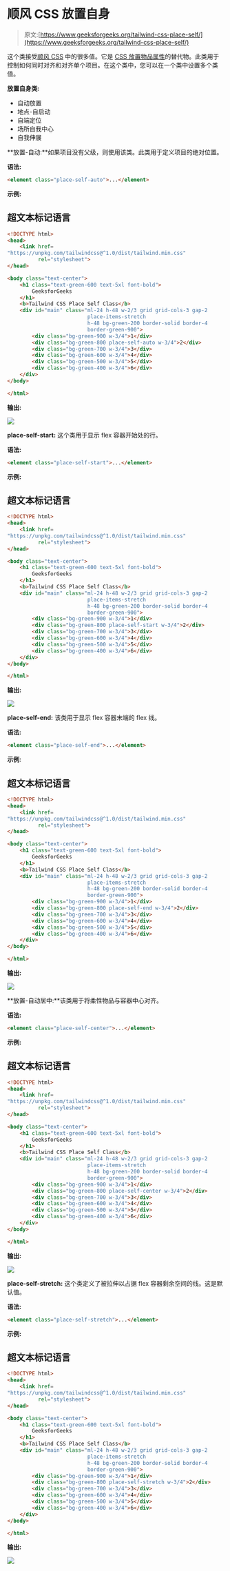 # 顺风 CSS 放置自身

> 原文:[https://www.geeksforgeeks.org/tailwind-css-place-self/](https://www.geeksforgeeks.org/tailwind-css-place-self/)

这个类接受[顺风 CSS](https://www.geeksforgeeks.org/css-tailwind-introduction/) 中的很多值。它是 [CSS 放置物品属性](https://www.geeksforgeeks.org/css-place-self-property/)的替代物。此类用于控制如何同时对齐和对齐单个项目。在这个类中，您可以在一个类中设置多个类值。

**放置自身类:**

*   自动放置
*   地点-自启动
*   自端定位
*   场所自我中心
*   自我伸展

**放置-自动:**如果项目没有父级，则使用该类。此类用于定义项目的绝对位置。

**语法:**

```html
<element class="place-self-auto">...</element>
```

**示例:**

## 超文本标记语言

```html
<!DOCTYPE html> 
<head> 
    <link href=
"https://unpkg.com/tailwindcss@^1.0/dist/tailwind.min.css" 
          rel="stylesheet"> 
</head> 

<body class="text-center"> 
    <h1 class="text-green-600 text-5xl font-bold">
        GeeksforGeeks
    </h1> 
    <b>Tailwind CSS Place Self Class</b> 
    <div id="main" class="ml-24 h-48 w-2/3 grid grid-cols-3 gap-2 
                          place-items-stretch 
                          h-48 bg-green-200 border-solid border-4 
                          border-green-900"> 
        <div class="bg-green-900 w-3/4">1</div>
        <div class="bg-green-800 place-self-auto w-3/4">2</div>
        <div class="bg-green-700 w-3/4">3</div>
        <div class="bg-green-600 w-3/4">4</div>
        <div class="bg-green-500 w-3/4">5</div>
        <div class="bg-green-400 w-3/4">6</div>
    </div> 
</body> 

</html>
```

**输出:**

![](img/acc59d8f3c45cf59f8e6e7c8ac51274f.png)

**place-self-start:** 这个类用于显示 flex 容器开始处的行。

**语法:**

```html
<element class="place-self-start">...</element>
```

**示例:**

## 超文本标记语言

```html
<!DOCTYPE html> 
<head> 
    <link href=
"https://unpkg.com/tailwindcss@^1.0/dist/tailwind.min.css" 
          rel="stylesheet"> 
</head> 

<body class="text-center"> 
    <h1 class="text-green-600 text-5xl font-bold">
        GeeksforGeeks
    </h1> 
    <b>Tailwind CSS Place Self Class</b> 
    <div id="main" class="ml-24 h-48 w-2/3 grid grid-cols-3 gap-2 
                          place-items-stretch 
                          h-48 bg-green-200 border-solid border-4 
                          border-green-900"> 
        <div class="bg-green-900 w-3/4">1</div>
        <div class="bg-green-800 place-self-start w-3/4">2</div>
        <div class="bg-green-700 w-3/4">3</div>
        <div class="bg-green-600 w-3/4">4</div>
        <div class="bg-green-500 w-3/4">5</div>
        <div class="bg-green-400 w-3/4">6</div>
    </div> 
</body> 

</html>
```

**输出:**

![](img/cdc50305966e9a150adcae84d1e5cc76.png)

**place-self-end:** 该类用于显示 flex 容器末端的 flex 线。

**语法:**

```html
<element class="place-self-end">...</element>
```

**示例:**

## 超文本标记语言

```html
<!DOCTYPE html> 
<head> 
    <link href=
"https://unpkg.com/tailwindcss@^1.0/dist/tailwind.min.css" 
          rel="stylesheet"> 
</head> 

<body class="text-center"> 
    <h1 class="text-green-600 text-5xl font-bold">
        GeeksforGeeks
    </h1> 
    <b>Tailwind CSS Place Self Class</b> 
    <div id="main" class="ml-24 h-48 w-2/3 grid grid-cols-3 gap-2 
                          place-items-stretch 
                          h-48 bg-green-200 border-solid border-4 
                          border-green-900"> 
        <div class="bg-green-900 w-3/4">1</div>
        <div class="bg-green-800 place-self-end w-3/4">2</div>
        <div class="bg-green-700 w-3/4">3</div>
        <div class="bg-green-600 w-3/4">4</div>
        <div class="bg-green-500 w-3/4">5</div>
        <div class="bg-green-400 w-3/4">6</div>
    </div> 
</body> 

</html>
```

**输出:**

![](img/a25cbaffb1615036b3d401b10d03c284.png)

**放置-自动居中:**该类用于将柔性物品与容器中心对齐。

**语法:**

```html
<element class="place-self-center">...</element>
```

**示例:**

## 超文本标记语言

```html
<!DOCTYPE html> 
<head> 
    <link href=
"https://unpkg.com/tailwindcss@^1.0/dist/tailwind.min.css" 
          rel="stylesheet"> 
</head> 

<body class="text-center"> 
    <h1 class="text-green-600 text-5xl font-bold">
        GeeksforGeeks
    </h1> 
    <b>Tailwind CSS Place Self Class</b> 
    <div id="main" class="ml-24 h-48 w-2/3 grid grid-cols-3 gap-2 
                          place-items-stretch 
                          h-48 bg-green-200 border-solid border-4 
                          border-green-900"> 
        <div class="bg-green-900 w-3/4">1</div>
        <div class="bg-green-800 place-self-center w-3/4">2</div>
        <div class="bg-green-700 w-3/4">3</div>
        <div class="bg-green-600 w-3/4">4</div>
        <div class="bg-green-500 w-3/4">5</div>
        <div class="bg-green-400 w-3/4">6</div>
    </div> 
</body> 

</html>
```

**输出:**

![](img/2cfef40c10cb2e52318e7896dc4bf739.png)

**place-self-stretch:** 这个类定义了被拉伸以占据 flex 容器剩余空间的线。这是默认值。

**语法:**

```html
<element class="place-self-stretch">...</element>
```

**示例:**

## 超文本标记语言

```html
<!DOCTYPE html> 
<head> 
    <link href=
"https://unpkg.com/tailwindcss@^1.0/dist/tailwind.min.css" 
          rel="stylesheet"> 
</head> 

<body class="text-center"> 
    <h1 class="text-green-600 text-5xl font-bold">
        GeeksforGeeks
    </h1> 
    <b>Tailwind CSS Place Self Class</b> 
    <div id="main" class="ml-24 h-48 w-2/3 grid grid-cols-3 gap-2 
                          place-items-stretch 
                          h-48 bg-green-200 border-solid border-4 
                          border-green-900"> 
        <div class="bg-green-900 w-3/4">1</div>
        <div class="bg-green-800 place-self-stretch w-3/4">2</div>
        <div class="bg-green-700 w-3/4">3</div>
        <div class="bg-green-600 w-3/4">4</div>
        <div class="bg-green-500 w-3/4">5</div>
        <div class="bg-green-400 w-3/4">6</div>
    </div> 
</body> 

</html>
```

**输出:**

![](img/3c9bff104658152924170077ee636dbc.png)